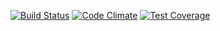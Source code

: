 [![Build Status](https://snap-ci.com/BlackRiverPoets/app/branch/master/build_image)](https://snap-ci.com/BlackRiverPoets/app/branch/master)
[![Code Climate](https://codeclimate.com/github/BlackRiverPoets/app/badges/gpa.svg)](https://codeclimate.com/github/BlackRiverPoets/app)
[![Test Coverage](https://codeclimate.com/github/BlackRiverPoets/app/badges/coverage.svg)](https://codeclimate.com/github/BlackRiverPoets/app/coverage)
